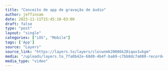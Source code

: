 ```yaml
---
title: "Conceito de app de gravação de áudio"
author: jeffinsam
date: 2023-11-11T15:45:18-03:00
draft: false
type: "post"
layout: "single"
categories: ["iOS", "Mobile"]
tags: ['App']
source: "Layers"
source_link: "https://layers.to/layers/clocwnmk20006k20iqax1ukgm"
media: "/uploads/layers.to_7fa0b42e-68d0-4b4f-ba69-c7bb8dc7a080-recorder.mp4"
media_type: "video"
---
```


